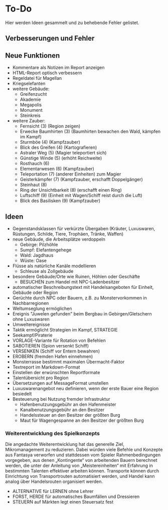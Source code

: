 # To-Do

Hier werden Ideen gesammelt und zu behebende Fehler gelistet.

## Verbesserungen und Fehler


## Neue Funktionen

- Kommentare als Notizen im Report anzeigen
- HTML-Report optisch verbessern
- Regeldatei für Magellan
- Kriegselefanten
- weitere Gebäude:
  - Greifenzucht
  - Akademie
  - Megapolis
  - Monument
  - Steinkreis
- weitere Zauber:
  - Fernsicht (3) (Region zeigen)
  - Erwecke Baumhirten (3) (Baumhirten bewachen den Wald, kämpfen im Kampf)
  - Sturmböe (4) (Kampfzauber)
  - Blick des Greifen (4) (Kartografieren)
  - Astraler Weg (5) (Magier teleportiert sich)
  - Günstige Winde (5) (erhöht Reichweite)
  - Rosthauch (6)
  - Elementarwesen (6) (Kampfzauber)
  - Teleportation (7) (anderer Einheiten) zum Magier
  - Geisterkämpfer (7) (Kampfzauber, erschafft Doppelgänger)
  - Steinhaut (8)
  - Ring der Unsichtbarkeit (8) (erschafft einen Ring)
  - Luftschiff (9) (Einheit mit Wagen/Schiff reist durch die Luft)
  - Blick des Basilisken (9) (Kampfzauber)

## Ideen

- Gegenstandsklassen für verkürzte Übergaben (Kräuter, Luxuswaren, Rüstungen, Schilde, Tiere, Trophäen, Tränke, Waffen)
- neue Gebäude, die Arbeitsplätze verdoppeln
  - Gebirge: Pilzhöhle
  - Sumpf: Elefantengehege
  - Wald: Jagdhaus
  - Wüste: Oase
- Flüsse als natürliche Kanäle modellieren
  - Schleuse als Zollgebäude
- besondere Gebäude/Orte wie Ruinen, Höhlen oder Geschäfte
  - BESUCHEN zum Handel mit NPC-Ladenbesitzer
- automatischer Beschreibungstext mit Handelsangeboten für Einheit, Gebäude oder Region
- Gerüchte durch NPC oder Bauern, z.B. zu Monstervorkommen in Nachbarregionen
- Weltumseglung ermöglichen
- Ereignis "Juwelen gefunden" beim Bergbau in Gebirgen/Gletschern ohne Luxuswaren
- Umweltereignisse
- Taktik ermöglicht Strategien im Kampf, STRATEGIE
- Seekampf/Piraterie
- VORLAGE-Variante für Rotation von Befehlen
- SABOTIEREN (Spion versenkt Schiff)
- VERSENKEN (Schiff vor Entern bewahren)
- EROBERN (fremden Hafen einnehmen)
- Monsterrasse bestimmt maximalen Übermacht-Faktor
- Textreport im Markdown-Format
- Einstellen der erwünschten Reportformate
- Talentübersicht pro Region
- Übersetzungen auf MessageFormat umstellen
- Luxuswarenangebot neu definieren, wenn der erste Bauer eine Region besiedelt
- Besteuerung bei Nutzung fremder Infrastruktur
  - Hafenbenutzungsgebühr an den Hafenmeister
  - Kanalbenutzungsgebühr an den Besitzer
  - Handelssteuer an den Besitzer der größten Burg
  - Maut für Wagengespanne an den Besitzer der größten Burg

### Weiterentwicklung des Spielkonzepts

Die angedachte Weiterentwicklung hat das generelle Ziel, Mikromanagement zu
reduzieren. Dabei würden viele Befehle und Konzepte aus Fantasya verworfen und
stattdessen vom Spieler Rahmenbedingungen vorgegeben, aus denen „Kontingente“
von arbeitenden Bauern berechnet werden, die unter der Anleitung von
„Meistereinheiten“ mit Erfahrung in bestimmten Talenten effektiver arbeiten
können. Transporte können durch Einrichtung von Transportrouten automatisiert
werden, und Handel kann analog über Handelsrouten organisiert werden.

- ALTERNATIVE für LERNEN ohne Lehrer
- FORST, HERDE für automatisches Baumfällen und Dressieren
- STEUERN auf Märkten legt einen Steuersatz fest
